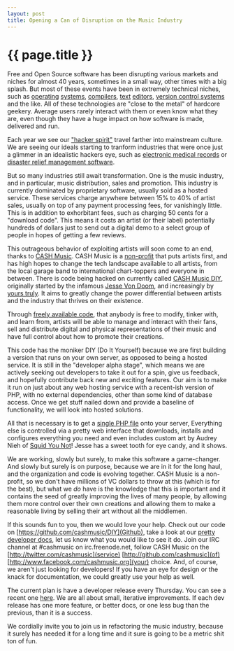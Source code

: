 ```yaml
---
layout: post
title: Opening a Can of Disruption on the Music Industry
---
```


# {{ page.title }}

Free and Open Source software has been disrupting various markets and niches
for almost 40 years, sometimes in a small way, other times with a big splash.
But most of these events have been in extremely technical niches, such as
[operating](https://secure.wikimedia.org/wikipedia/en/wiki/Linux)
[systems](http://rtems.com), [compilers](http://gcc.gnu.org),
[text](http://vim.org) [editors](http://www.gnu.org/software/emacs), [version
control systems](http://git-scm.com/) and the like. All of these technologies
are "close to the metal" of hardcore geekery. Average users rarely interact
with them or even know what they are, even though they have a huge impact
on how software is made, delivered and run.

Each year we see our ["hacker spirit"](http://www.catb.org/~esr/writings/cathedral-bazaar/cathedral-bazaar/index.html#catbmain)
travel farther into mainstream culture. We
are seeing our ideals starting to tranform industries that were once just a glimmer in an
idealistic hackers eye, such as [electronic medical records](http://openmrs.org) or
[disaster relief management software](https://secure.wikimedia.org/wikipedia/en/wiki/Sahana_FOSS_Disaster_Management_System).

But so many industries still await transformation. One is the music industry,
and in particular, music distribution, sales and promotion. This industry is
currently dominated by proprietary software, usually sold as a hosted service.
These services charge anywhere between 15% to 40% of artist sales, usually on
top of any payment processing fees, for vanishingly little. This is in addition
to exhorbitant fees, such as charging 50 cents for a "download code". This
means it costs an artist (or their label) potentially hundreds of dollars just
to send out a digital demo to a select group of people in hopes of getting a
few reviews.

This outrageous behavior of exploiting artists will soon come to an end, thanks
to [CASH Music](http://cashmusic.org). CASH Music is a [non-profit](http://cashmusic.org/about/) that puts artists first, and has high
hopes to change the tech landscape available to all artists, from the local
garage band to international chart-toppers and everyone in between. There is code being hacked on
currently called [CASH Music DIY](https://github.com/cashmusic/DIY), originally started by the infamous 
[Jesse Von Doom](https://twitter.com/#!/jessevondoom), and increasingly by [yours truly](http://leto.github.com). It aims to greatly change the power
differential between artists and the industry that thrives on their existence.

Through [freely available code](http://cashmusic.org/about/faq/), that anybody is free to modify, tinker with, and
learn from, artists will be able to manage and interact with their fans, sell
and distribute digital and physical representations of their music and have
full control about how to promote their creations.

This code has the moniker DIY (Do It Yourself) because we are first building a
version that runs on your own server, as opposed to being a hosted service.  It
is still in the "developer alpha stage", which means we are actively seeking
out developers to take it out for a spin, give us feedback, and hopefully
contribute back new and exciting features. Our aim is to make it run on just
about any web hosting service with a recent-ish version of PHP, with no
external dependencies, other than some kind of database access. Once we get
stuff nailed down and provide a baseline of functionality, we will look into
hosted solutions.

All that is necessary is to get a [single PHP file](https://github.com/cashmusic/DIY/blob/master/installers/php/install.php) onto your server, Everything
else is controlled via a pretty web interface that downloads, installs and
configures everything you need and even includes custom art by Audrey Nieh of [Squid You Not](http://www.squidyounot.com)!
Jesse has a sweet tooth for eye candy, and it shows.

We are working, slowly but surely, to make this software a game-changer. And
slowly but surely is on purpose, because we are in it for the long haul, and
the organization and code is evolving together. CASH Music is a non-profit, so
we don't have millions of VC dollars to throw at this (which is for the best),
but what we *do* have is the knowledge that this is important and it contains
the seed of greatly improving the lives of many people, by allowing them more
control over their own creations and allowing them to make a reasonable living
by selling their art without all the middlemen.

If this sounds fun to you, then we would love your help. Check out our code on
[https://github.com/cashmusic/DIY](Github), take a look at our [pretty developer docs](http://cashmusic.github.com/DIY/), let us know what you would like to see it
do.  Join our IRC channel at #cashmusic on irc.freenode.net,
follow CASH Music on the [http://twitter.com/cashmusic](service) [http://github.com/cashmusic](of) [http://www.facebook.com/cashmusic.org](your) choice. 
And, of course, we
aren't just looking for developers! If you have an eye for design or the knack
for documentation, we could greatly use your help as well.

The current plan is have a developer release every Thursday. You can see a recent
one [here](https://github.com/cashmusic/DIY/commits/dev_release_2). We are all about small, iterative improvements. If each dev
release has one more feature, or better docs, or one less bug than the
previous, than it is a success.

We cordially invite you to join us in refactoring the music industry, because
it surely has needed it for a long time and it sure is going to be a metric shit
ton of fun.
